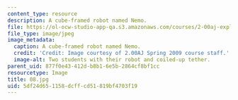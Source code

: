 ```yaml
---
content_type: resource
description: A cube-framed robot named Nemo.
file: https://ol-ocw-studio-app-qa.s3.amazonaws.com/courses/2-00aj-exploring-sea-space-earth-fundamentals-of-engineering-design-spring-2009/5df24d651158dcffcd51819bf4703f19_08.jpg
file_type: image/jpeg
image_metadata:
  caption: A cube-framed robot named Nemo.
  credit: 'Credit: Image courtesy of 2.00AJ Spring 2009 course staff.'
  image-alt: Two students with their robot and coiled-up tether.
parent_uid: 877f0e43-412d-b8b1-6e5b-2864cf8bf1cc
resourcetype: Image
title: 08.jpg
uid: 5df24d65-1158-dcff-cd51-819bf4703f19
---
```

